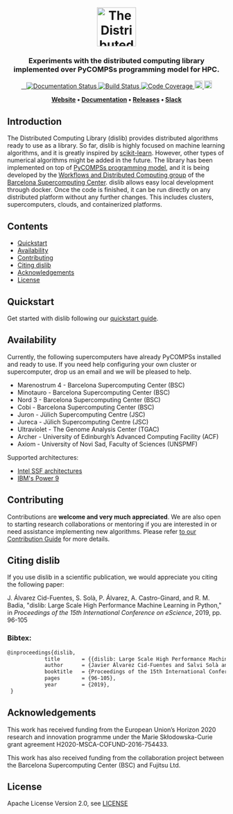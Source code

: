<h1 align="center">  
    <img src="docs/logos/dislib-logo-full.png" alt="The Distributed 
    Computing Library" height="90px">    
</h1>

<h3 align="center">Experiments with the distributed computing library implemented over PyCOMPSs programming model for HPC.</h3>

<p align="center">
  <a href="https://dislib.bsc.es/en/latest/?badge=latest">
    <img src="https://readthedocs.org/projects/dislib/badge/?version=stable"
         alt="Documentation Status"/>
  </a>  
  <a href="https://github.com/bsc-wdc/dislib">
    <img src="https://img.shields.io/github/checks-status/bsc-wdc/dislib/master?label=build"
         alt="Build Status">
  </a> 
  <a href="https://codecov.io/gh/bsc-wdc/dislib">
    <img src="https://codecov.io/gh/bsc-wdc/dislib/branch/master/graph/badge.svg"
         alt="Code Coverage"/>
  </a>
  <a href="https://badge.fury.io/py/dislib">
      <img src="https://badge.fury.io/py/dislib.svg" alt="PyPI version" height="18">
  </a>   
  <a href="https://badge.fury.io/py/dislib">
      <img src="https://img.shields.io/badge/python-3.6-blue.svg" alt="Python version" height="18">
  </a>       
</p>

<p align="center"><b>
    <a href="https://dislib.bsc.es">Website</a> •  
    <a href="https://dislib.bsc.es/en/stable/api-reference.html">Documentation</a> •
    <a href="https://github.com/bsc-wdc/dislib/releases">Releases</a> •
    <a href="https://bit.ly/bsc-wdc-community">Slack</a>
</b></p>


## Introduction


The Distributed Computing Library (dislib) provides distributed algorithms ready to use as a library. So far, dislib is highly focused on machine learning algorithms, and it is greatly inspired by [scikit-learn](https://scikit-learn.org/). However, other types of numerical algorithms might be added in the future. The library has been implemented on top of [PyCOMPSs programming model](http://compss.bsc.es), and it is being developed by the [Workflows and Distributed Computing group](https://github.com/bsc-wdc) of the [Barcelona Supercomputing Center](https://www.bsc.es/). dislib allows easy local development through docker. Once the code is finished, it can be run directly on any distributed platform without any further changes. This includes clusters, supercomputers, clouds, and containerized platforms.



## Contents

- [Quickstart](#quickstart)
- [Availability](#availability)
- [Contributing](#contributing)
- [Citing dislib](#citing-dislib)
- [Acknowledgements](#acknowledgements)
- [License](#license)


## Quickstart

Get started with dislib following our [quickstart guide](https://github.com/bsc-wdc/dislib/blob/master/QUICKSTART.md).

## Availability

Currently, the following supercomputers have already PyCOMPSs installed and ready to use. If you need help configuring your own cluster or supercomputer, drop us an email and we will be pleased to help.

- Marenostrum 4 - Barcelona Supercomputing Center (BSC)
- Minotauro - Barcelona Supercomputing Center (BSC)
- Nord 3 - Barcelona Supercomputing Center (BSC)
- Cobi - Barcelona Supercomputing Center (BSC)
- Juron - Jülich Supercomputing Centre (JSC)
- Jureca - Jülich Supercomputing Centre (JSC)
- Ultraviolet - The Genome Analysis Center (TGAC)
- Archer - University of Edinburgh’s Advanced Computing Facility (ACF)
- Axiom - University of Novi Sad, Faculty of Sciences (UNSPMF)

Supported architectures:
- [Intel SSF architectures](https://www.intel.com/content/www/us/en/high-performance-computing/ssf-architecture-specification.html)
- [IBM's Power 9](https://www.ibm.com/it-infrastructure/power/power9-b)

## Contributing

Contributions are **welcome and very much appreciated**. We are also open to starting research collaborations or mentoring if you are interested in or need assistance implementing new algorithms.
Please refer [to our Contribution Guide](CONTRIBUTING.md) for more details.

## Citing dislib

If you use dislib in a scientific publication, we would appreciate you citing the following paper:

J. Álvarez Cid-Fuentes, S. Solà, P. Álvarez, A. Castro-Ginard, and R. M. Badia, "dislib: Large Scale High Performance Machine Learning in Python," in *Proceedings of the 15th International Conference on eScience*, 2019, pp. 96-105

### Bibtex:

```latex
@inproceedings{dislib,
            title       = {{dislib: Large Scale High Performance Machine Learning in Python}},
            author      = {Javier Álvarez Cid-Fuentes and Salvi Solà and Pol Álvarez and Alfred Castro-Ginard and Rosa M. Badia},
            booktitle   = {Proceedings of the 15th International Conference on eScience},
            pages       = {96-105},
            year        = {2019},
 }            
```

## Acknowledgements

This work has received funding from the European Union’s Horizon 2020 research and innovation programme under the Marie Skłodowska-Curie grant agreement H2020-MSCA-COFUND-2016-754433.

This work has also received funding from the collaboration project between the Barcelona Supercomputing Center (BSC) and Fujitsu Ltd.

## License

Apache License Version 2.0, see [LICENSE](LICENSE)
